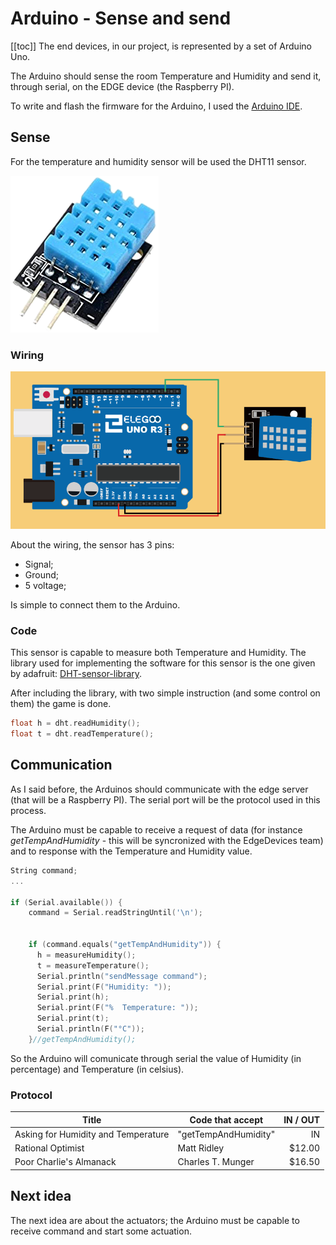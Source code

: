 # Arduino - Sense and send

[[toc]] 
The end devices, in our project, is represented by a set of Arduino Uno.

The Arduino should sense the room Temperature and Humidity and send it, through serial, on the EDGE device (the Raspberry PI).

To write and flash the firmware for the Arduino, I used the [Arduino IDE](https://www.arduino.cc/en/software).


## Sense
For the temperature and humidity sensor will be used the DHT11 sensor.

![dht11](dht11.png)


### Wiring

![dht11_wiring](dht11_wiring.png)

About the wiring, the sensor has 3 pins: 
- Signal;
- Ground;
- 5 voltage;

Is simple to connect them to the Arduino.

### Code

This sensor is capable to measure both Temperature and Humidity.
The library used for implementing the software for this sensor is the one given by adafruit: [DHT-sensor-library](https://github.com/adafruit/DHT-sensor-library).

After including the library, with two simple instruction (and some control on them) the game is done. 

``` cpp
float h = dht.readHumidity();
float t = dht.readTemperature();
```
## Communication
As I said before, the Arduinos should communicate with the edge server (that will be a Raspberry PI).
The serial port will be the protocol used in this process.

The Arduino must be capable to receive a request of data (for instance _getTempAndHumidity_ - this will be syncronized with the EdgeDevices team) and to response with the Temperature and Humidity value.


``` cpp
String command;
...

if (Serial.available()) {
    command = Serial.readStringUntil('\n');
    
    
    if (command.equals("getTempAndHumidity")) {
      h = measureHumidity();
      t = measureTemperature();
      Serial.println("sendMessage command");
      Serial.print(F("Humidity: "));
      Serial.print(h);
      Serial.print(F("%  Temperature: "));
      Serial.print(t);
      Serial.println(F("°C")); 
    }//getTempAndHumidity();
```

So the Arduino will comunicate through serial the value of Humidity (in percentage) and Temperature (in celsius).

### Protocol
| Title                               | Code that accept    | IN / OUT | 
| ----------------------------------- | --------------------| -------: |
| Asking for Humidity and Temperature | "getTempAndHumidity"| IN       |
| Rational Optimist                   | Matt Ridley         | $12.00   |
| Poor Charlie's Almanack             | Charles T. Munger   | $16.50   |

## Next idea
The next idea are about the actuators; the Arduino must be capable to receive command and start some actuation.


